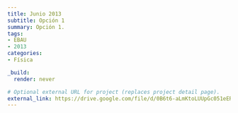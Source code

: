 ```yaml
---
title: Junio 2013
subtitle: Opción 1
summary: Opción 1.
tags:
- EBAU
- 2013
categories:
- Física

_build:
  render: never

# Optional external URL for project (replaces project detail page).
external_link: https://drive.google.com/file/d/0B6t6-aLmKtoLUUpGc051eERKOFk/view
---
```

